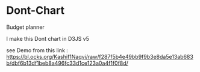 # Dont-Chart
Budget planner

I make this Dont chart in D3JS v5

see Demo from this link : https://bl.ocks.org/Kashif1Naqvi/raw/f287f5b4e49bb9f9b3e8da5e13ab683b/dbf6b13df1beb8a496fc33d1ce123a0a4f1f0f8d/
